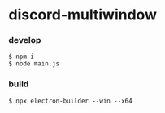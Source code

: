 # discord-multiwindow

### develop

```
$ npm i
$ node main.js
```

### build

```
$ npx electron-builder --win --x64
```
